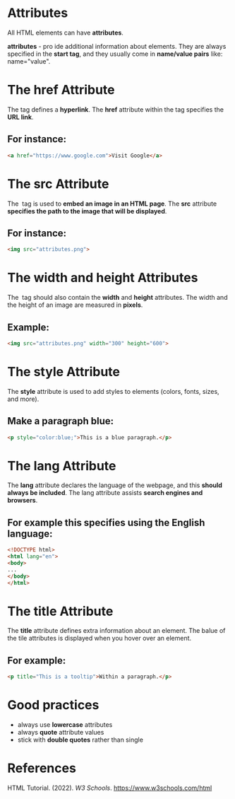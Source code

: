 # Attributes 

All HTML elements can have **attributes**. 

**attributes** - pro ide additional information about elements. They are always specified in the **start tag**, and they usually come in **name/value pairs** like: name="value". 

# The href Attribute 
The **<a>** tag defines a **hyperlink**. The **href** attribute within the **<a>** tag specifies the **URL link**. 

## For instance: 
``` html 
<a href="https://www.google.com">Visit Google</a> 
``` 

# The src Attribute 
The **<img>** tag is used to **embed an image in an HTML page**. The **src** attribute **specifies the path to the image that will be displayed**. 

## For instance: 
``` html 
<img src="attributes.png"> 
``` 
# The width and height Attributes 
The **<img>** tag should also contain the **width** and **height** attributes. The width and the height of an image are measured in **pixels**. 

## Example: 
``` html 
<img src="attributes.png" width="300" height="600"> 
``` 

# The style Attribute 
The **style** attribute is used to add styles to elements (colors, fonts, sizes, and more). 

## Make a paragraph blue: 
```html 
<p style="color:blue;">This is a blue paragraph.</p> 
``` 

# The lang Attribute 
The **lang** attribute declares the language of the webpage, and this **should always be included**. The lang attribute assists **search engines and browsers**. 

## For example this specifies using the English language: 
```html 
<!DOCTYPE html> 
<html lang="en"> 
<body> 
... 
</body> 
</html> 
``` 

# The title Attribute 
The **title** attribute defines extra information about an element. The balue of the tile attributes is displayed when you hover over an element. 

## For example: 
```html 
<p title="This is a tooltip">Within a paragraph.</p> 
``` 

# Good practices
- always use **lowercase** attributes 
- always **quote** attribute values 
- stick with **double quotes** rather than single 


# References  
HTML Tutorial. (2022). *W3 Schools*. <https://www.w3schools.com/html> 

